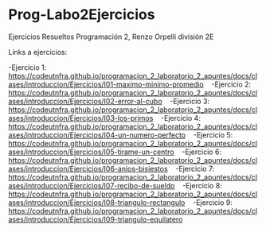# Prog-Labo2Ejercicios
Ejercicios Resueltos Programación 2, Renzo Orpelli división 2E

Links a ejercicios:

-Ejercicio 1: https://codeutnfra.github.io/programacion_2_laboratorio_2_apuntes/docs/clases/introduccion/Ejercicios/I01-maximo-minimo-promedio
&nbsp;&nbsp;
-Ejercicio 2: https://codeutnfra.github.io/programacion_2_laboratorio_2_apuntes/docs/clases/introduccion/Ejercicios/I02-error-al-cubo
&nbsp;&nbsp;
-Ejercicio 3: https://codeutnfra.github.io/programacion_2_laboratorio_2_apuntes/docs/clases/introduccion/Ejercicios/I03-los-primos
&nbsp;&nbsp;
-Ejercicio 4: https://codeutnfra.github.io/programacion_2_laboratorio_2_apuntes/docs/clases/introduccion/Ejercicios/I04-un-numero-perfecto
&nbsp;&nbsp;
-Ejercicio 5: https://codeutnfra.github.io/programacion_2_laboratorio_2_apuntes/docs/clases/introduccion/Ejercicios/I05-tirame-un-centro
&nbsp;&nbsp;
-Ejercicio 6: https://codeutnfra.github.io/programacion_2_laboratorio_2_apuntes/docs/clases/introduccion/Ejercicios/I06-anios-bisiestos
&nbsp;&nbsp;
-Ejercicio 7: https://codeutnfra.github.io/programacion_2_laboratorio_2_apuntes/docs/clases/introduccion/Ejercicios/I07-recibo-de-sueldo
&nbsp;&nbsp;
-Ejercicio 8: https://codeutnfra.github.io/programacion_2_laboratorio_2_apuntes/docs/clases/introduccion/Ejercicios/I08-triangulo-rectangulo
&nbsp;&nbsp;
-Ejercicio 9: https://codeutnfra.github.io/programacion_2_laboratorio_2_apuntes/docs/clases/introduccion/Ejercicios/I09-triangulo-equilatero
